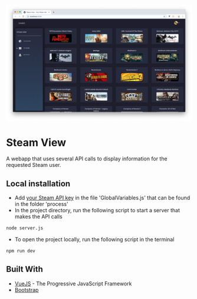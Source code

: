 ![alt text](./screenshot.png)

# Steam View

A webapp that uses several API calls to display information for the requested Steam user.

## Local installation
- Add [your Steam API key](https://steamcommunity.com/dev/apikey) in the file 'GlobalVariables.js' that can be found in the folder 'process'
- In the project directory, run the following script to start a server that makes the API calls
```sh
node server.js
```
- To open the project locally, run the following script in the terminal
```sh
npm run dev
```

## Built With
* [VueJS](https://vuejs.org/) - The Progressive JavaScript Framework
* [Bootstrap](https://getbootstrap.com/)
